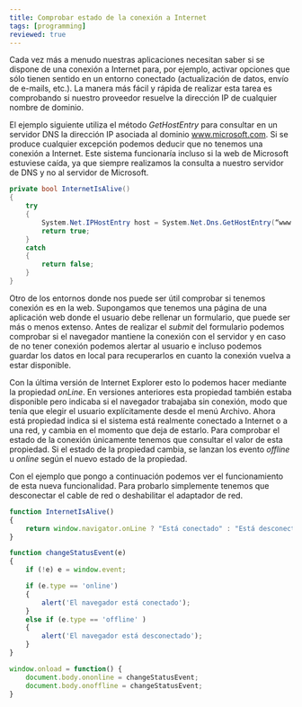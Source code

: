 ```yaml
---
title: Comprobar estado de la conexión a Internet
tags: [programming]
reviewed: true
---
```

Cada vez más a menudo nuestras aplicaciones necesitan saber si se dispone de una conexión a Internet para, por ejemplo, activar opciones que sólo tienen sentido en un entorno conectado (actualización de datos, envío de e-mails, etc.). La manera más fácil y rápida de realizar esta tarea es comprobando si nuestro proveedor resuelve la dirección IP de cualquier nombre de dominio.

El ejemplo siguiente utiliza el método _GetHostEntry_ para consultar en un servidor DNS la dirección IP asociada al dominio www.microsoft.com. Si se produce cualquier excepción podemos deducir que no tenemos una conexión a Internet. Este sistema funcionaría incluso si la web de Microsoft estuviese caída, ya que siempre realizamos la consulta a nuestro servidor de DNS y no al servidor de Microsoft.

```csharp
private bool InternetIsAlive() 
{ 
    try 
    { 
        System.Net.IPHostEntry host = System.Net.Dns.GetHostEntry(“www.microsoft.com”); 
        return true; 
    } 
    catch 
    { 
        return false; 
    } 
} 
```

Otro de los entornos donde nos puede ser útil comprobar si tenemos conexión es en la web. Supongamos que tenemos una página de una aplicación web donde el usuario debe rellenar un formulario, que puede ser más o menos extenso. Antes de realizar el _submit_ del formulario podemos comprobar si el navegador mantiene la conexión con el servidor y en caso de no tener conexión podemos alertar al usuario e incluso podemos guardar los datos en local para recuperarlos en cuanto la conexión vuelva a estar disponible.

Con la última versión de Internet Explorer esto lo podemos hacer mediante la propiedad _onLine_. En versiones anteriores esta propiedad también estaba disponible pero indicaba si el navegador trabajaba sin conexión, modo que tenía que elegir el usuario explícitamente desde el menú Archivo. Ahora está propiedad indica si el sistema está realmente conectado a Internet o a una red, y cambia en el momento que deja de estarlo. Para comprobar el estado de la conexión únicamente tenemos que consultar el valor de esta propiedad. Si el estado de la propiedad cambia, se lanzan los evento _offline_ u _online_ según el nuevo estado de la propiedad.

Con el ejemplo que pongo a continuación podemos ver el funcionamiento de esta nueva funcionalidad. Para probarlo simplemente tenemos que desconectar el cable de red o deshabilitar el adaptador de red.

```js
function InternetIsAlive()
{
    return window.navigator.onLine ? "Está conectado" : "Está desconectado";
}

function changeStatusEvent(e)
{
    if (!e) e = window.event;

    if (e.type == 'online')
    {
        alert('El navegador está conectado');
    }
    else if (e.type == 'offline' )
    {
        alert('El navegador está desconectado');
    }
}

window.onload = function() {
    document.body.ononline = changeStatusEvent;
    document.body.onoffline = changeStatusEvent;
}
```

